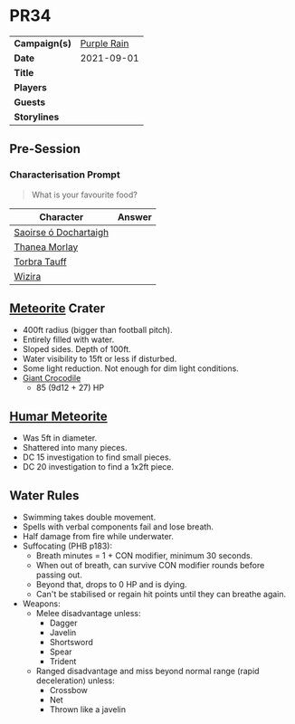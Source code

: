 # PR34

|||
| --- | --- |
| **Campaign(s)** | [Purple Rain](../../campaigns/C1-purple-rain.md) | session.3
| **Date** | 2021-09-01 |
| **Title** | |
| **Players** | |
| **Guests** | |
| **Storylines** | |

## Pre-Session

### Characterisation Prompt

> What is your favourite food?

| Character | Answer |
| --- | --- |
| [Saoirse ó Dochartaigh](../../characters/saoirse-o-dochartaigh.md) | | characterisation.1
| [Thanea Morlay](../../characters/thanea-morlay.md) | |
| [Torbra Tauff](../../characters/torbra-tauff.md) | |
| [Wizira](../../characters/wizira.md) | |

## [Meteorite](../../items/meteoric/meteorite.md) Crater

- 400ft radius (bigger than football pitch).
- Entirely filled with water.
- Sloped sides. Depth of 100ft.
- Water visibility to 15ft or less if disturbed.
- Some light reduction. Not enough for dim light conditions.
- [Giant Crocodile](https://www.dndbeyond.com/monsters/giant-crocodile)
  - 85 (9d12 + 27) HP

## [Humar Meteorite](../../items/meteoric/meteorites/humar-meteorite.md)

- Was 5ft in diameter.
- Shattered into many pieces.
- DC 15 investigation to find small pieces.
- DC 20 investigation to find a 1x2ft piece.

## Water Rules

- Swimming takes double movement.
- Spells with verbal components fail and lose breath.
- Half damage from fire while underwater.
- Suffocating (PHB p183):
  - Breath minutes = 1 + CON modifier, minimum 30 seconds.
  - When out of breath, can survive CON modifier rounds before passing out.
  - Beyond that, drops to 0 HP and is dying.
  - Can't be stabilised or regain hit points until they can breathe again.
- Weapons:
  - Melee disadvantage unless:
    - Dagger
    - Javelin
    - Shortsword
    - Spear
    - Trident
  - Ranged disadvantage and miss beyond normal range (rapid deceleration) unless:
    - Crossbow
    - Net
    - Thrown like a javelin
